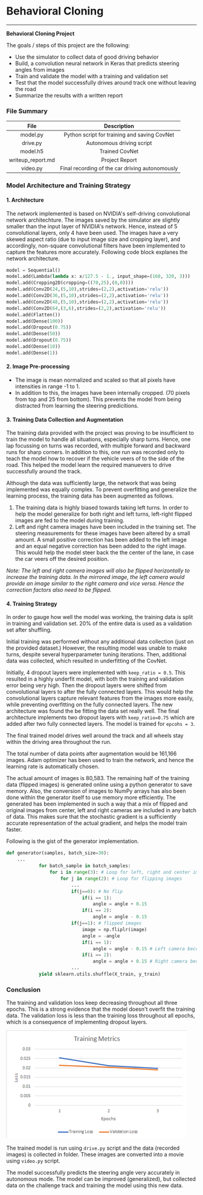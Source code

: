 # **Behavioral Cloning** 
---

**Behavioral Cloning Project**

The goals / steps of this project are the following:
* Use the simulator to collect data of good driving behavior
* Build, a convolution neural network in Keras that predicts steering angles from images
* Train and validate the model with a training and validation set
* Test that the model successfully drives around track one without leaving the road
* Summarize the results with a written report


[//]: # (Image References)

[image1]: ./examples/stats.png "Training Statistics"


### File Summary

|  File            |                Description                  |
|:----------------:|:-------------------------------------------:|
|model.py          | Python script for training and saving CovNet|
|drive.py          | Autonomous driving script					 |
|model.h5          | Trained CovNet								 |
|writeup_report.md | Project Report 					         |
|video.py          | Final recording of the car driving autonomously|

### Model Architecture and Training Strategy

#### 1. Architecture

The network implemented is based on NVIDIA's self-driving convolutional network architechture. The images saved by the simulator are slightly smaller than the input layer of NVIDIA's network. Hence, instead of 5 convolutional layers, only 4 have been used.
The images have a very skewed aspect ratio (due to input image size and cropping layer), and accordingly, non-square convolutional filters have been implemented to capture the features more accurately.
Following code block explanes the network architecture.

```python
model = Sequential()
model.add(Lambda(lambda x: x/127.5 - 1., input_shape=(160, 320, 3)))
model.add(Cropping2D(cropping=((70,25),(0,0))))
model.add(Conv2D(24,(5,10),strides=(2,2),activation='relu'))
model.add(Conv2D(36,(5,10),strides=(2,2),activation='relu'))
model.add(Conv2D(48,(5,10),strides=(2,2),activation='relu'))
model.add(Conv2D(64,(3,6),strides=(2,2),activation='relu'))
model.add(Flatten())
model.add(Dense(100))
model.add(Dropout(0.75))
model.add(Dense(50))
model.add(Dropout(0.75))
model.add(Dense(10))
model.add(Dense(1))
```
#### 2. Image Pre-processing

* The image is mean normalized and scaled so that all pixels have intensities in range -1 to 1.
* In addition to this, the images have been internally cropped. (70 pixels from top and 25 from bottom). This prevents the model from being distracted from learning the steering predicitions.

#### 3. Training Data Collection and Augmentation

The training data provided with the project was proving to be insufficient to train the model to handle all situations, especially sharp turns. Hence, one lap focussing on turns was recorded, with multiple forward and backward runs for sharp corners. In addition to this, one run was recorded only to teach the model how to recover if the vehicle veers of to the side of the road. This helped the model learn the required manuevers to drive successfully around the track.

Although the data was sufficiently large, the network that was being implemented was equally complex. To prevent overfitting and generalize the learning process, the training data has been augmented as follows.
1. The training data is highly biased towards taking left turns. In order to help the model generalize for both right and left turns, left-right flipped images are fed to the model during training.
2. Left and right camera images have been included in the training set. The steering measurements for these images have been altered by a small amount. A small positive correction has been added to the left image and an equal negative correction has been added to the right image. This would help the model steer back the the center of the lane, in case the car veers off the desired position.

*Note: The left and right camera images will also be flipped horizontally to increase the training data. In the mirrored image, the left camera would provide an image similar to the right camera and vice versa. Hence the correction factors also need to be flipped.*

#### 4. Training Strategy

In order to gauge how well the model was working, the training data is split in training and validation set. 20% of the entire data is used as a validation set after shuffling. 

Initial training was performed without any additional data collection (just on the provided dataset.) However, the resulting model was unable to make turns, despite several hyperparameter tuning iterations. Then, additional data was collected, which resulted in underfitting of the CovNet.

Initially, 4 dropout layers were implemented with `keep_ratio = 0.5`. This resulted in a highly underfit model, with both the training and validation error being very high. Then the dropout layers were shifted from convolutional layers to after the fully connected layers. This would help the convolutional layers capture relevant features from the images more easily, while preventing overfitting on the fully connected layers. The new architecture was found the be fitting the data set really well. The final architecture implements two dropout layers with `keep_ratio=0.75` which are added after two fully connected layers. The model is trained for `epcohs = 3`.

The final trained model drives well around the track and all wheels stay within the driving area throughout the run.

The total number of data points after augmentation would be 161,166 images. Adam optimizer has been used to train the network, and hence the learning rate is automatically chosen.

The actual amount of images is 80,583. The remaining half of the training data (flipped images) is generated online using a python generator to save memory. Also, the conversion of images to NumPy arrays has also been done within the generator itself to use memory more efficiently. The generated has been implemented in such a way that a mix of flipped and original images from center, left and right cameras are included in any batch of data. This makes sure that the stochastic gradient is a sufficiently accurate representation of the actual gradient, and helps the model train faster.

Following is the gist of the generator implementation.

```python
def generator(samples, batch_size=30):
	...
            for batch_sample in batch_samples:
                for i in range(3): # Loop for left, right and center images
                    for j in range(2): # Loop for flipping images
                        ...
                        if(j==0): # No flip
                            if(i == 1):
                                angle = angle + 0.15
                            if(i == 2):
                                angle = angle - 0.15
                        if(j==1): # flipped images
                            image = np.fliplr(image)
                            angle = -angle
                            if(i == 1):
                                angle = angle - 0.15 # Left camera becomes right in flipped image
                            if(i == 2):
                                angle = angle + 0.15 # Right camera becomes left in flipped image
                        ...
            yield sklearn.utils.shuffle(X_train, y_train)
```

### Conclusion

The training and validation loss keep decreasing throughout all three epochs. This is a strong evidence that the model doesn't overfit the training data. The validation loss is less than the training loss throughout all epochs, which is a consequence of implementing dropout layers.

![alt text][image1]

The trained model is run using `drive.py` script and the data (recorded images) is collected in folder. These images are converted into a movie using `video.py` script.

The model successfully predicts the steering angle very accurately in autonomous mode. The model can be improved (generalized), but collected data on the challenge track and training the model using this new data. 
